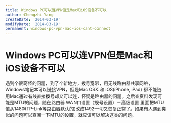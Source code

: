 ```yaml
---
title: Windows PC可以连VPN但是Mac和iOS设备不可以
author: Chengzhi Yang
createDate: '2014-03-19'
modifyDate: '2014-03-19'
permanent: windows-pc-vpn-mac-ios-cant-connect
---
```


# Windows PC可以连VPN但是Mac和iOS设备不可以

遇到个很奇怪的问题，到了个新地方，拨号宽带，用无线路由器共享网络，Windows笔记本可以链接VPN，但是Mac OSX 和 iOS(iPhone, iPad) 都不能链. 用Mac通过有线直接拨号却又可以连，怀疑是路由器的问题，之后查资料发现可能是MTU的问题，随在路由器 WAN口设置（拨号设置）－高级设置 里面把MTU值从1480(TP-Link等路由器默认的)改成1492一切又恢复正常了。如果有人遇到类似的问题可以查阅一下MTU的设置，就应该可以解决这类的问题。
